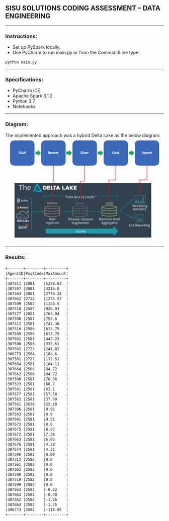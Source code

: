 ## SISU SOLUTIONS CODING ASSESSMENT – DATA ENGINEERING ##
***
### Instructions:
- Set up PySpark locally.
- Use PyCharm to run main.py or from the CommandLine type:
```
python main.py
```
***
### Specifications:
- PyCharm IDE
- Apache Spark 3.1.2
- Python 3.7
- Notebooks
***
### Diagram:
The implemented approach was a hybrid Delta Lake as the below diagram:
![alt text](https://github.com/arturogonzalezm/transactions/blob/main/images/delta_lake.png?raw=true)
***
### Results:
```
+-------+--------+---------+
|AgentID|PostCode|MaxAmount|
+-------+--------+---------+
|307511 |2081    |5378.03  |
|307507 |2081    |4216.0   |
|307564 |2081    |2770.24  |
|307662 |2722    |1274.57  |
|307509 |2587    |1130.5   |
|307510 |2587    |920.93   |
|307577 |2081    |763.04   |
|307508 |2587    |755.6    |
|307312 |2581    |742.36   |
|307510 |2586    |613.75   |
|307509 |2586    |613.75   |
|307662 |2581    |443.23   |
|307508 |2586    |333.61   |
|307562 |2722    |241.82   |
|306773 |2584    |188.6    |
|307561 |2722    |132.51   |
|307664 |2581    |104.11   |
|307664 |2586    |84.72    |
|307662 |2586    |84.72    |
|307506 |2587    |70.36    |
|307323 |2581    |68.7     |
|307561 |2581    |62.1     |
|307677 |2581    |57.58    |
|307562 |2581    |37.99    |
|307561 |2626    |22.18    |
|307396 |2581    |9.95     |
|307563 |2581    |9.9      |
|307681 |2581    |9.51     |
|307673 |2581    |8.6      |
|307675 |2581    |8.53     |
|307672 |2581    |7.38     |
|307663 |2581    |6.05     |
|307676 |2581    |4.38     |
|307674 |2581    |4.31     |
|307396 |2582    |0.09     |
|307312 |2582    |0.0      |
|307561 |2582    |0.0      |
|307662 |2582    |0.0      |
|307508 |2582    |0.0      |
|307510 |2582    |0.0      |
|307509 |2582    |0.0      |
|307563 |2582    |-0.22    |
|307663 |2582    |-0.48    |
|307562 |2582    |-1.26    |
|307664 |2582    |-1.75    |
|306773 |2582    |-118.05  |
+-------+--------+---------+
```